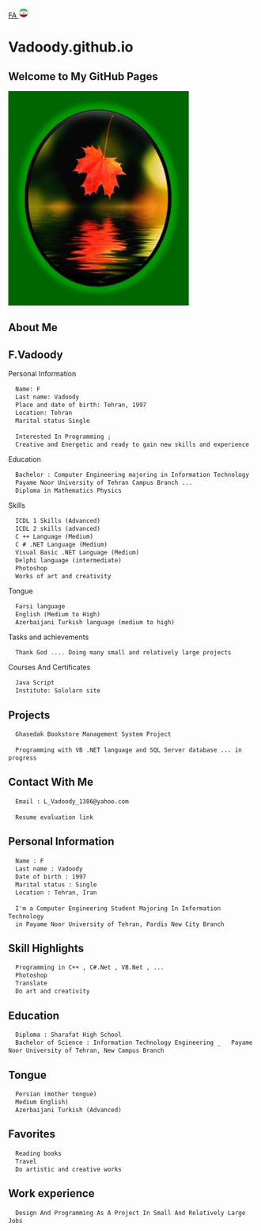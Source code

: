 

[FA](Index_Fa.md)<a class="pt-trigger" href="index" data-animation="62"> <img src="img/Iran.png" width="20" height="20"/></a>

<p align="right">

# Vadoody.github.io

## Welcome to  My GitHub Pages

<img src="https://raw.githubusercontent.com/Vadoody/Vadoody.github.io/main/U100.jpg">

## About Me

## F.Vadoody

Personal Information

      Name: F
      Last name: Vadoody
      Place and date of birth: Tehran, 1997
      Location: Tehran
      Marital status Single

      Interested In Programming ; 
      Creative and Energetic and ready to gain new skills and experience

Education

      Bachelor : Computer Engineering majoring in Information Technology
      Payame Noor University of Tehran Campus Branch ...
      Diploma in Mathematics Physics

Skills

      ICDL 1 Skills (Advanced)
      ICDL 2 skills (advanced)
      C ++ Language (Medium)
      C # .NET Language (Medium)
      Visual Basic .NET Language (Medium)
      Delphi language (intermediate)
      Photoshop
      Works of art and creativity

Tongue

      Farsi language
      English (Medium to High)
      Azerbaijani Turkish language (medium to high)

Tasks and achievements

      Thank God .... Doing many small and relatively large projects
  
Courses And Certificates

      Java Script
      Institute: Sololarn site

## Projects

      Ghasedak Bookstore Management System Project

      Programming with VB .NET language and SQL Server database ... in progress

## Contact With Me

      Email : L_Vadoody_1386@yahoo.com

      Resume evaluation link
    
    
    

## Personal Information

      Name : F
      Last name : Vadoody
      Date of birth : 1997
      Marital status : Single
      Location : Tehran, Iran
      
      I'm a Computer Engineering Student Majoring In Information Technology
      in Payame Noor University of Tehran, Pardis New City Branch

## Skill Highlights

      Programming in C++ , C#.Net , VB.Net , ...
      Photoshop
      Translate
      Do art and creativity

## Education

      Diploma : Sharafat High School
      Bachelor of Science : Information Technology Engineering _   Payame Noor University of Tehran, New Campus Branch

## Tongue

      Persian (mother tongue)
      Medium English)
      Azerbaijani Turkish (Advanced)

## Favorites

      Reading books
      Travel
      Do artistic and creative works

## Work experience

      Design And Programming As A Project In Small And Relatively Large Jobs
     
</p>

